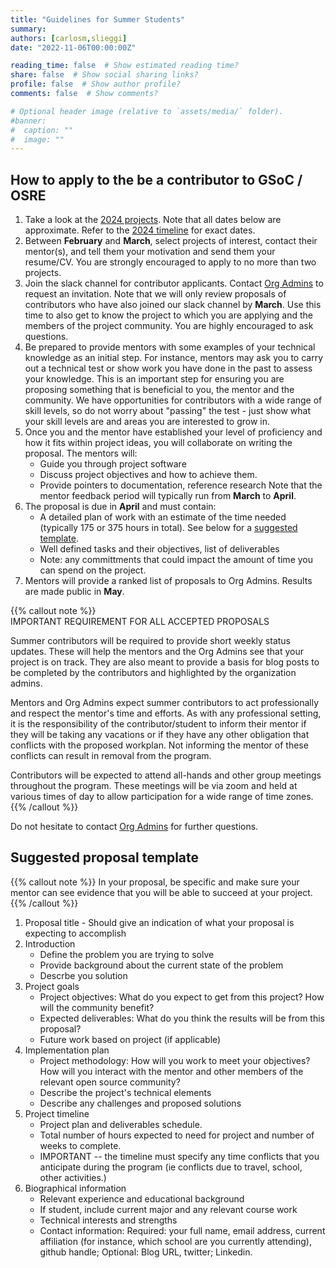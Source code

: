 ```yaml
---
title: "Guidelines for Summer Students"
summary:
authors: [carlosm,slieggi]
date: "2022-11-06T00:00:00Z"

reading_time: false  # Show estimated reading time?
share: false  # Show social sharing links?
profile: false  # Show author profile?
comments: false  # Show comments?

# Optional header image (relative to `assets/media/` folder).
#banner:
#  caption: ""
#  image: ""
---
```




## How to apply to the be a contributor to GSoC / OSRE

1. Take a look at the [2024 projects](/osre24#projects). Note that all dates below are approximate. Refer to the [2024 timeline](/osre24/#timeline) for exact dates.
2. Between **February** and **March**, select projects of interest, contact their mentor(s), and tell them your motivation and send them your resume/CV. You are strongly encouraged to apply to no more than two projects.
3. Join the slack channel for contributor applicants. Contact [Org Admins](mailto:ospo-info-group@ucsc.edu) to request an invitation. Note that we will only review proposals of contributors who have also joined our slack channel by **March**. Use this time to also get to know the project to which you are applying and the members of the project community. You are highly encouraged to ask questions. 
4. Be prepared to provide mentors with some examples of your technical knowledge as an initial step. For instance, mentors may ask you to carry out a technical test or show work you have done in the past to assess your knowledge. This is an important step for ensuring you are proposing something that is beneficial to you, the mentor and the community. We have opportunities for contributors with a wide range of skill levels, so do not worry about "passing" the test - just show what your skill levels are and areas you are interested to grow in.
5. Once you and the mentor have established your level of proficiency and how it fits within project ideas, you will collaborate on writing the proposal. 
The mentors will:
    - Guide you through project software
    - Discuss project objectives and how to achieve them. 
    - Provide pointers to documentation, reference research
Note that the mentor feedback period will typically run from **March** to **April**. 
5. The proposal is due in **April** and must contain:
    - A detailed plan of work with an estimate of the time needed (typically 175 or 375 hours in total). See below for a [suggested template](#suggested-proposal-template).
    - Well defined tasks and their objectives, list of deliverables
    - Note: any committments that could impact the amount of time you can spend on the project.  
6. Mentors will provide a ranked list of proposals to Org Admins. Results are made public in **May**.


{{% callout note %}}  
IMPORTANT REQUIREMENT FOR ALL ACCEPTED PROPOSALS  

Summer contributors will be required to provide short weekly status updates. These will help the mentors and the Org Admins see that your project is on track. They are also meant to provide a basis for blog posts to be completed by the contributors and highlighted by the organization admins.  

Mentors and Org Admins expect summer contributors to act professionally and respect the mentor's time and efforts. As with any professional setting, it is the responsibility of the contributor/student to inform their mentor if they will be taking any vacations or if they have any other obligation that conflicts with the proposed workplan. Not informing the mentor of these conflicts can result in removal from the program.  

Contributors will be expected to attend all-hands and other group meetings throughout the program. These meetings will be via zoom and held at various times of day to allow participation for a wide range of time zones.  
{{% /callout %}}

Do not hesitate to contact  [Org Admins](ospo-info-group@ucsc.edu) for further questions.

## Suggested proposal template

{{% callout note %}}
In your proposal, be specific and make sure your mentor can see evidence that you will be able to succeed at your project.
{{% /callout %}}

1. Proposal title - Should give an indication of what your proposal is expecting to accomplish
2. Introduction 
    - Define the problem you are trying to solve
    - Provide background about the current state of the problem
    - Descrbe you solution
3. Project goals
    - Project objectives: What do you expect to get from this project? How will the community benefit?
    - Expected deliverables: What do you think the results will be from this proposal?
    - Future work based on project (if applicable)
4. Implementation plan
    - Project methodology: How will you work to meet your objectives? How will you interact with the mentor and other members of the relevant open source community? 
    - Describe the project's technical elements
    - Describe any challenges and proposed solutions
5. Project timeline
    - Project plan and deliverables schedule.
    - Total number of hours expected to need for project and number of weeks to complete. 
    - IMPORTANT -- the timeline must specify any time conflicts that you anticipate during the program (ie conflicts due to travel, school, other activities.)  
6. Biographical information
    - Relevant experience and educational background
    - If student, include current major and any relevant course work
    - Technical interests and strengths
    - Contact information: Required: your full name, email address, current affiliation (for instance, which school are you currently attending), github handle; Optional: Blog URL, twitter; Linkedin.


